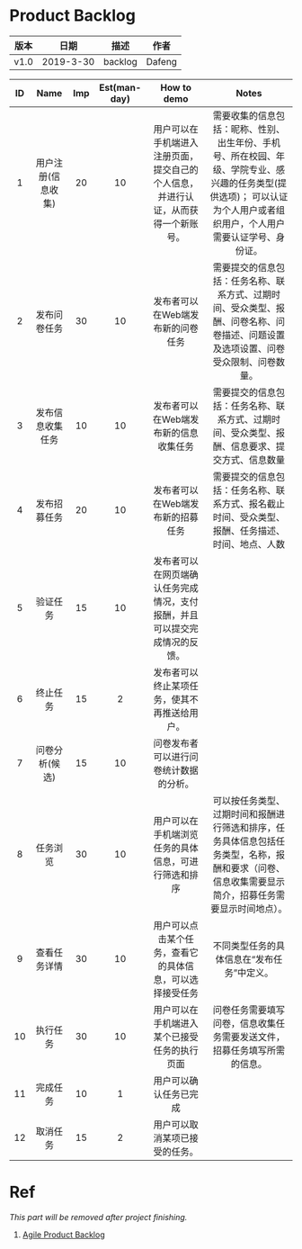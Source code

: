 # Product Backlog

| 版本 |   日期    | 描述 |  作者   |
| :--: | :-------: | :--: | :-----: |
| v1.0 | 2019-3-30 | backlog | Dafeng |

ID |Name            |Imp |Est(man-day)|How to demo|Notes
:-:|:--------------:|:--:|:--:|:-----------------:|:--:
1  |用户注册(信息收集)|20|10|用户可以在手机端进入注册页面，提交自己的个人信息，并进行认证，从而获得一个新账号。|需要收集的信息包括：昵称、性别、出生年份、手机号、所在校园、年级、学院专业、感兴趣的任务类型(提供选项)； 可以认证为个人用户或者组织用户，个人用户需要认证学号、身份证。
2  |发布问卷任务|30|10|发布者可以在Web端发布新的问卷任务|需要提交的信息包括：任务名称、联系方式、过期时间、受众类型、报酬、问卷名称、问卷描述、问题设置及选项设置、问卷受众限制、问卷数量。
3  |发布信息收集任务|10|10|发布者可以在Web端发布新的信息收集任务|需要提交的信息包括：任务名称、联系方式、过期时间、受众类型、报酬、信息要求、提交方式、信息数量
4  |发布招募任务|20|10|发布者可以在Web端发布新的招募任务|需要提交的信息包括：任务名称、联系方式、报名截止时间、受众类型、报酬、任务描述、时间、地点、人数
5  |验证任务|15|10|发布者可以在网页端确认任务完成情况，支付报酬，并且可以提交完成情况的反馈。|
6  |终止任务|15|2|发布者可以终止某项任务，使其不再推送给用户。|
7  |问卷分析(候选)|15|10|问卷发布者可以进行问卷统计数据的分析。
8  |任务浏览|30|10|用户可以在手机端浏览任务的具体信息，可进行筛选和排序|可以按任务类型、过期时间和报酬进行筛选和排序，任务具体信息包括任务类型，名称，报酬和要求（问卷、信息收集需要显示简介，招募任务需要显示时间地点）。
9  |查看任务详情|30|10|用户可以点击某个任务，查看它的具体信息，可以选择接受任务|不同类型任务的具体信息在“发布任务”中定义。
10  |执行任务|30|10|用户可以在手机端进入某个已接受任务的执行页面|问卷任务需要填写问卷，信息收集任务需要发送文件，招募任务填写所需的信息。
11  |完成任务|10|1|用户可以确认任务已完成|
12 |取消任务|15|2|用户可以取消某项已接受的任务。|


# Ref

*This part will be removed after project finishing.*

1. [Agile Product Backlog](https://www.projectmanagementdocs.com/template/agile-templates/agile-product-backlog/#axzz5jf9NHviA)